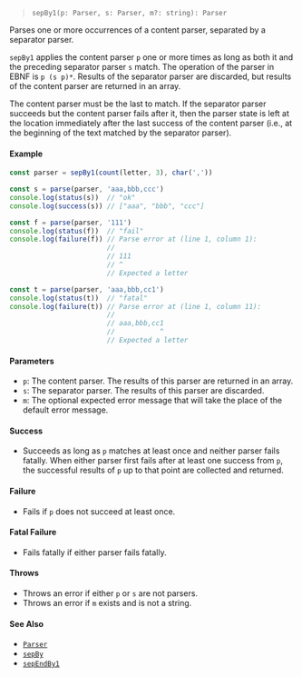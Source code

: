 <!--
 Copyright (c) 2020 Thomas J. Otterson
 
 This software is released under the MIT License.
 https://opensource.org/licenses/MIT
-->

> `sepBy1(p: Parser, s: Parser, m?: string): Parser`

Parses one or more occurrences of a content parser, separated by a separator parser.

`sepBy1` applies the content parser `p` one or more times as long as both it and the preceding separator parser `s` match. The operation of the parser in EBNF is `p (s p)*`. Results of the separator parser are discarded, but results of the content parser are returned in an array.

The content parser must be the last to match. If the separator parser succeeds but the content parser fails after it, then the parser state is left at the location immediately after the last success of the content parser (i.e., at the beginning of the text matched by the separator parser).

#### Example

```javascript
const parser = sepBy1(count(letter, 3), char(','))

const s = parse(parser, 'aaa,bbb,ccc')
console.log(status(s))  // "ok"
console.log(success(s)) // ["aaa", "bbb", "ccc"]

const f = parse(parser, '111')
console.log(status(f))  // "fail"
console.log(failure(f)) // Parse error at (line 1, column 1):
                        //
                        // 111
                        // ^
                        // Expected a letter

const t = parse(parser, 'aaa,bbb,cc1')
console.log(status(t))  // "fatal"
console.log(failure(t)) // Parse error at (line 1, column 11):
                        //
                        // aaa,bbb,cc1
                        //           ^
                        // Expected a letter
```

#### Parameters

* `p`: The content parser. The results of this parser are returned in an array.
* `s`: The separator parser. The results of this parser are discarded.
* `m`: The optional expected error message that will take the place of the default error message.

#### Success

* Succeeds as long as `p` matches at least once and neither parser fails fatally. When either parser first fails after at least one success from `p`, the successful results of `p` up to that point are collected and returned.

#### Failure

* Fails if `p` does not succeed at least once.

#### Fatal Failure

* Fails fatally if either parser fails fatally.

#### Throws

* Throws an error if either `p` or `s` are not parsers.
* Throws an error if `m` exists and is not a string.

#### See Also

* [`Parser`](../types/parser.md)
* [`sepBy`](sepby.md)
* [`sepEndBy1`](sependby1.md)